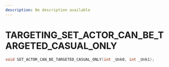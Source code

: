 ```yaml
---
description: No description available 
---
```


# TARGETING\_SET_ACTOR_CAN_BE_TARGETED_CASUAL_ONLY

```cpp
void SET_ACTOR_CAN_BE_TARGETED_CASUAL_ONLY(int _Unk0, int _Unk1);
```
